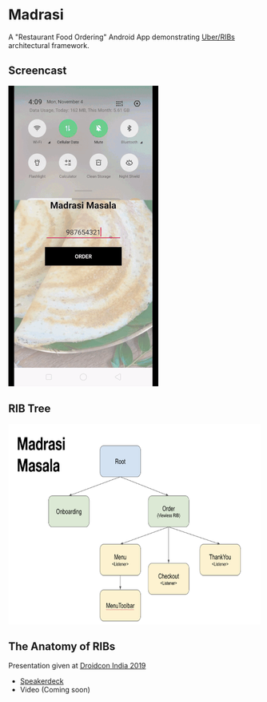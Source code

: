 # Madrasi

A "Restaurant Food Ordering" Android App demonstrating [Uber/RIBs](https://github.com/uber/RIBs) architectural framework.

## Screencast

<img src="./README_images/madrasi_app_screencast.gif" width="300" height="600"/>

## RIB Tree

<img src="./README_images/madrasi_app_ribtree.png" width="640" height="400"/>

## The Anatomy of RIBs

Presentation given at [Droidcon India 2019](http://droidcon.in/)

- [Speakerdeck](https://speakerdeck.com/chetdeva/the-anatomy-of-ribs)
- Video (Coming soon)

